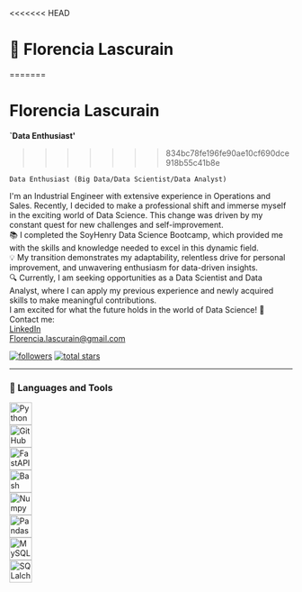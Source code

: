 <<<<<<< HEAD
# 🚀 Florencia Lascurain
=======
# Florencia Lascurain
**`Data Enthusiast'**
>>>>>>> 834bc78fe196fe90ae10cf690dce918b55c41b8e

```
Data Enthusiast (Big Data/Data Scientist/Data Analyst)
```

I'm an Industrial Engineer with extensive experience in Operations and Sales. Recently, I decided to make a professional shift and immerse myself in the exciting world of Data Science. This change was driven by my constant quest for new challenges and self-improvement.<br>
📚 I completed the SoyHenry Data Science Bootcamp, which provided me with the skills and knowledge needed to excel in this dynamic field.<br>
💡 My transition demonstrates my adaptability, relentless drive for personal improvement, and unwavering enthusiasm for data-driven insights.<br>
🔍 Currently, I am seeking opportunities as a Data Scientist and Data Analyst, where I can apply my previous experience and newly acquired skills to make meaningful contributions.<br>
I am excited for what the future holds in the world of Data Science! 🚀<br>
Contact me:<br>
[LinkedIn](https://www.linkedin.com/in/florencia-lascurain-1a890938/)<br>
Florencia.lascurain@gmail.com <br>

<a href="https://github.com/FlorLascu?tab=followers">
    <img alt="followers" title="Follow me on Github" src="https://custom-icon-badges.demolab.com/github/followers/FlorLascu?color=236ad3&labelColor=1155ba&style=for-the-badge&logo=person-add&label=Follow&logoColor=white"/></a>
<a href="https://github.com/FlorLascu?tab=repositories&sort=stargazers">
    <img alt="total stars" title="Total stars on GitHub" src="https://custom-icon-badges.demolab.com/github/stars/FlorLascu?color=55960c&style=for-the-badge&labelColor=488207&logo=star"/></a>

---

### 🧰 Languages and Tools

<img align="center" alt="Python" width="40px" style="padding-right:10px;" src="https://cdn.jsdelivr.net/gh/devicons/devicon/icons/python/python-plain.svg" />
<br>
<img align="center" alt="GitHub" width="40px" style="padding-right:10px;" src="https://cdn.jsdelivr.net/gh/devicons/devicon/icons/github/github-original.svg" /><br>
<img align="center" alt="FastAPI" width="40px" style="padding-right:10px;" src="https://cdn.jsdelivr.net/gh/devicons/devicon/icons/fastapi/fastapi-original-wordmark.svg" /><br>
<img align="center" alt="Bash" width="40px" style="padding-right:10px;" src="https://cdn.jsdelivr.net/gh/devicons/devicon/icons/bash/bash-original.svg" /><br>
<img align="center" alt="Numpy" width="40px" style="padding-right:10px;" src="https://cdn.jsdelivr.net/gh/devicons/devicon/icons/numpy/numpy-plain.svg" /><br>
<img align="center" alt="Pandas" width="40px" style="padding-right:10px;" src="https://cdn.jsdelivr.net/gh/devicons/devicon/icons/pandas/pandas-plain.svg" /><br>
<img align="center" alt="MySQL" width="40px" style="padding-right:10px;" src="https://cdn.jsdelivr.net/gh/devicons/devicon/icons/mysql/mysql-plain-wordmark.svg" /><br>
<img align="center" alt="SQLalchemy" width="40px" style="padding-right:10px;" src="https://cdn.jsdelivr.net/gh/devicons/devicon/icons/sqlalchemy/sqlalchemy-original-wordmark.svg" /> <br><br>
